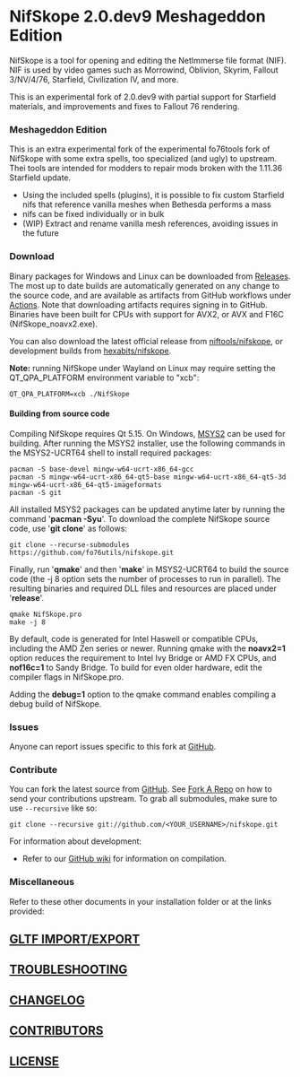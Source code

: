 ﻿# NifSkope 2.0.dev9 Meshageddon Edition

NifSkope is a tool for opening and editing the NetImmerse file format (NIF). NIF is used by video games such as Morrowind, Oblivion, Skyrim, Fallout 3/NV/4/76, Starfield, Civilization IV, and more.

This is an experimental fork of 2.0.dev9 with partial support for Starfield materials, and improvements and fixes to Fallout 76 rendering.

### Meshageddon Edition

This is an extra experimental fork of the experimental fo76tools fork of NifSkope
with some extra spells, too specialized (and ugly) to upstream. Thei tools are intended for modders to repair mods broken with the 1.11.36 Starfield update.

* Using the included spells (plugins), it is possible to fix custom Starfield nifs that reference vanilla meshes when Bethesda performs a mass
* nifs can be fixed individually or in bulk
* (WIP) Extract and rename vanilla mesh references, avoiding issues in the future

### Download

Binary packages for Windows and Linux can be downloaded from [Releases](https://github.com/fo76utils/nifskope/releases). The most up to date builds are automatically generated on any change to the source code, and are available as artifacts from GitHub workflows under [Actions](https://github.com/fo76utils/nifskope/actions). Note that downloading artifacts requires signing in to GitHub. Binaries have been built for CPUs with support for AVX2, or AVX and F16C (NifSkope\_noavx2.exe).

You can also download the latest official release from [niftools/nifskope](https://github.com/niftools/nifskope/releases), or development builds from [hexabits/nifskope](https://github.com/hexabits/nifskope/releases).

**Note:** running NifSkope under Wayland on Linux may require setting the QT\_QPA\_PLATFORM environment variable to "xcb":

    QT_QPA_PLATFORM=xcb ./NifSkope

#### Building from source code

Compiling NifSkope requires Qt 5.15. On Windows, [MSYS2](https://www.msys2.org/) can be used for building. After running the MSYS2 installer, use the following commands in the MSYS2-UCRT64 shell to install required packages:

    pacman -S base-devel mingw-w64-ucrt-x86_64-gcc
    pacman -S mingw-w64-ucrt-x86_64-qt5-base mingw-w64-ucrt-x86_64-qt5-3d mingw-w64-ucrt-x86_64-qt5-imageformats
    pacman -S git

All installed MSYS2 packages can be updated anytime later by running the command '**pacman -Syu**'. To download the complete NifSkope source code, use '**git clone**' as follows:

    git clone --recurse-submodules https://github.com/fo76utils/nifskope.git

Finally, run '**qmake**' and then '**make**' in MSYS2-UCRT64 to build the source code (the -j 8 option sets the number of processes to run in parallel). The resulting binaries and required DLL files and resources are placed under '**release**'.

    qmake NifSkope.pro
    make -j 8

By default, code is generated for Intel Haswell or compatible CPUs, including the AMD Zen series or newer. Running qmake with the **noavx2=1** option reduces the requirement to Intel Ivy Bridge or AMD FX CPUs, and **nof16c=1** to Sandy Bridge. To build for even older hardware, edit the compiler flags in NifSkope.pro.

Adding the **debug=1** option to the qmake command enables compiling a debug build of NifSkope.

### Issues

Anyone can report issues specific to this fork at [GitHub](https://github.com/fo76utils/nifskope/issues).


### Contribute

You can fork the latest source from [GitHub](https://github.com/niftools/nifskope). See [Fork A Repo](https://help.github.com/articles/fork-a-repo) on how to send your contributions upstream. To grab all submodules, make sure to use `--recursive` like so:

```
git clone --recursive git://github.com/<YOUR_USERNAME>/nifskope.git
```

For information about development:

- Refer to our [GitHub wiki](https://github.com/niftools/nifskope/wiki#wiki-development) for information on compilation.


### Miscellaneous

Refer to these other documents in your installation folder or at the links provided:


## [GLTF IMPORT/EXPORT](https://github.com/fo76utils/nifskope/blob/develop/README_GLTF.md)

## [TROUBLESHOOTING](https://github.com/fo76utils/nifskope/blob/develop/TROUBLESHOOTING.md)

## [CHANGELOG](https://github.com/fo76utils/nifskope/blob/develop/CHANGELOG.md)

## [CONTRIBUTORS](https://github.com/fo76utils/nifskope/blob/develop/CONTRIBUTORS.md)

## [LICENSE](https://github.com/fo76utils/nifskope/blob/develop/LICENSE.md)

